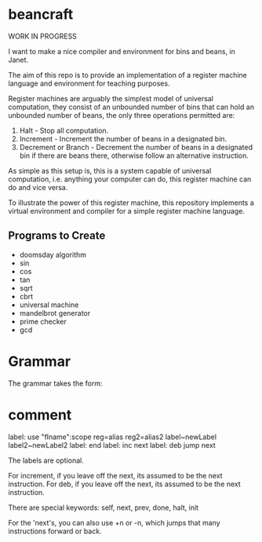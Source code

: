 # beancraft

WORK IN PROGRESS

I want to make a nice compiler and environment for bins and beans, in Janet.

The aim of this repo is to provide an implementation of a register machine language and environment for teaching purposes.

Register machines are arguably the simplest model of universal computation, they consist of an unbounded number of bins that can hold an unbounded number of beans, the only three operations permitted are:

 1. Halt - Stop all computation.
 2. Increment - Increment the number of beans in a designated bin.
 3. Decrement or Branch - Decrement the number of beans in a designated bin if there are beans there, otherwise follow an alternative instruction.

As simple as this setup is, this is a system capable of universal computation, i.e. anything your computer can do, this register machine can do and vice versa.

To illustrate the power of this register machine, this repository implements a virtual environment and compiler for a simple register machine language.

## Programs to Create

 - doomsday algorithm
 - sin
 - cos
 - tan
 - sqrt
 - cbrt
 - universal machine
 - mandelbrot generator
 - prime checker
 - gcd


# Grammar

The grammar takes the form:

# comment
label: use "flname":scope reg=alias reg2=alias2 label~newLabel label2~newLabel2
label: end
label: inc next
label: deb jump next

The labels are optional.

For increment, if you leave off the next, its assumed to be the next instruction.
For deb, if you leave off the next, its assumed to be the next instruction.

There are special keywords: self, next, prev, done, halt, init

For the 'next's, you can also use +n or -n, which jumps that many instructions forward or back.
